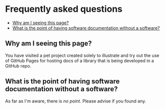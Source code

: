 # Frequently asked questions

- [Why am I seeing this page?](#why-am-i-seeing-this-page)
- [What is the point of having software documentation without a software?](#what-is-the-point-of-having-software-documentation-without-a-software)

## Why am I seeing this page?

You have visited a pet project created solely to illustrate and try out the use of GitHub Pages for hosting docs of a library that is being developed in a GitHub repo.

## What is the point of having software documentation without a software?

As far as I'm aware, there is *no point*. Please advise if you found any.